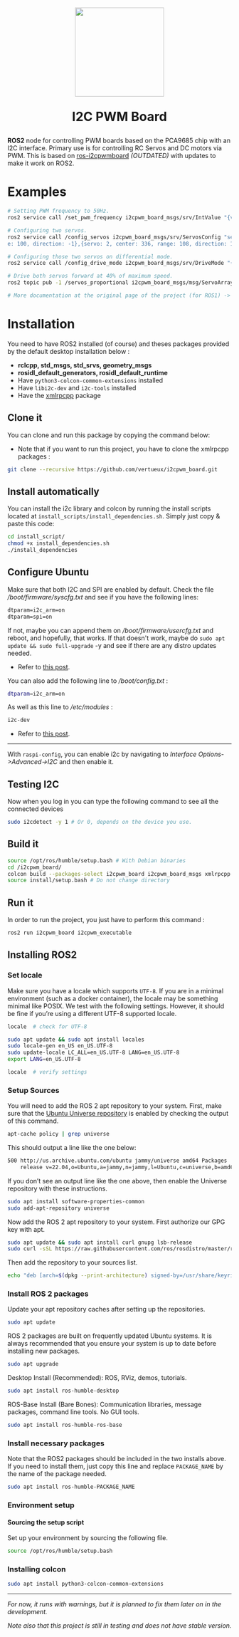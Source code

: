 <h1 align="center">
  <img src="docs/images/i2c-micro-controller.png" width="200px">
  <p align="center">
    I2C PWM Board
  </p>
</h1>

**ROS2** node for controlling PWM boards based on the PCA9685 chip with an I2C interface. Primary use is for controlling RC Servos and DC motors via PWM. This is based on [ros-i2cpwmboard](https://gitlab.com/bradanlane/ros-i2cpwmboard) *(OUTDATED)* with updates to make it work on ROS2.

# Examples

```bash
# Setting PWM frequency to 50Hz.
ros2 service call /set_pwm_frequency i2cpwm_board_msgs/srv/IntValue "{value: 50}"

# Configuring two servos.
ros2 service call /config_servos i2cpwm_board_msgs/srv/ServosConfig "servos: [{servo: 1, center: 333, rang
e: 100, direction: -1},{servo: 2, center: 336, range: 108, direction: 1}]"

# Configuring those two servos on differential mode.
ros2 service call /config_drive_mode i2cpwm_board_msgs/srv/DriveMode "{mode: differential, rpm: 56.0, radius: 0.0055, track: 0.015, scale: 1.0,servos: [{servo: 1, position: 1}, {servo: 2, position: 2}]}"

# Drive both servos forward at 40% of maximum speed.
ros2 topic pub -1 /servos_proportional i2cpwm_board_msgs/msg/ServoArray "{servos:[{servo: 1, value: 0.40}, {servo: 2, value: 0.40}]}"

# More documentation at the original page of the project (for ROS1) -> https://github.com/mentor-dyun/ros-i2cpwmboard/doc or https://gitlab.com/fmrico/ros-i2cpwmboard/-/tree/master/doc
```

# Installation

You need to have ROS2 installed (of course) and theses packages provided by the default desktop installation below : 

* **rclcpp, std_msgs, std_srvs, geometry_msgs**
* **rosidl_default_generators, rosidl_default_runtime**
* Have ```python3-colcon-common-extensions``` installed
* Have ```libi2c-dev``` and ```i2c-tools``` installed
* Have the [xmlrpcpp](https://github.com/bpwilcox/xmlrpcpp) package

## Clone it 

You can clone and run this package by copying the command below: 

* Note that if you want to run this project, you have to clone the xmlrpcpp packages : 

```bash
git clone --recursive https://github.com/vertueux/i2cpwm_board.git
```

## Install automatically

You can install the i2c library and colcon by running the install scripts located at `install_scripts/install_dependencies.sh`.
Simply just copy & paste this code:

```sh
cd install_script/
chmod +x install_dependencies.sh
./install_dependencies
```

## Configure Ubuntu
Make sure that both I2C and SPI are enabled by default. Check the file */boot/firmware/syscfg.txt* and see if you have the following lines:
```txt 
dtparam=i2c_arm=on
dtparam=spi=on
```
If not, maybe you can append them on */boot/firmware/usercfg.txt* and reboot, and hopefully, that works. If that doesn't work, maybe do `sudo apt update && sudo full-upgrade` -y and see if there are any distro updates needed.

* Refer to [this post](https://askubuntu.com/questions/1273700/enable-spi-and-i2c-on-ubuntu-20-04-raspberry-pi/1273900#1273900).

You can also add the following line to */boot/config.txt* :
```bash
dtparam=i2c_arm=on
```
As well as this line to */etc/modules* :
```bash
i2c-dev
```
* Refer to [this post](https://raspberrypi.stackexchange.com/questions/61905/enable-i2c-on-ubuntu-mate-raspberry-pi-3).

--- 
With `raspi-config`, you can enable i2c by navigating to *Interface Options->Advanced->I2C* and then enable it.

## Testing I2C
Now when you log in you can type the following command to see all the connected devices
```bash 
sudo i2cdetect -y 1 # Or 0, depends on the device you use.
```

## Build it 

```bash
source /opt/ros/humble/setup.bash # With Debian binaries 
cd /i2cpwm_board/
colcon build --packages-select i2cpwm_board i2cpwm_board_msgs xmlrpcpp
source install/setup.bash # Do not change directory
```

## Run it
In order to run the project, you just have to perform this command :

```bash
ros2 run i2cpwm_board i2cpwm_executable
```

## Installing ROS2

### Set locale

Make sure you have a locale which supports ```UTF-8```. If you are in a minimal environment (such as a docker container), the locale may be something minimal like POSIX. We test with the following settings. However, it should be fine if you’re using a different UTF-8 supported locale.

```bash
locale  # check for UTF-8

sudo apt update && sudo apt install locales
sudo locale-gen en_US en_US.UTF-8
sudo update-locale LC_ALL=en_US.UTF-8 LANG=en_US.UTF-8
export LANG=en_US.UTF-8

locale  # verify settings
```

### Setup Sources

You will need to add the ROS 2 apt repository to your system. First, make sure that the [Ubuntu Universe repository](https://help.ubuntu.com/community/Repositories/Ubuntu) is enabled by checking the output of this command.

```bash
apt-cache policy | grep universe
```

This should output a line like the one below:

```bash
500 http://us.archive.ubuntu.com/ubuntu jammy/universe amd64 Packages
    release v=22.04,o=Ubuntu,a=jammy,n=jammy,l=Ubuntu,c=universe,b=amd64
```

If you don’t see an output line like the one above, then enable the Universe repository with these instructions.

```bash
sudo apt install software-properties-common
sudo add-apt-repository universe
```

Now add the ROS 2 apt repository to your system. First authorize our GPG key with apt.

```bash
sudo apt update && sudo apt install curl gnupg lsb-release
sudo curl -sSL https://raw.githubusercontent.com/ros/rosdistro/master/ros.key -o /usr/share/keyrings/ros-archive-keyring.gpg

```

Then add the repository to your sources list.

```bash
echo "deb [arch=$(dpkg --print-architecture) signed-by=/usr/share/keyrings/ros-archive-keyring.gpg] http://packages.ros.org/ros2/ubuntu $(source /etc/os-release && echo $UBUNTU_CODENAME) main" | sudo tee /etc/apt/sources.list.d/ros2.list > /dev/null
```

### Install ROS 2 packages

Update your apt repository caches after setting up the repositories.

```bash
sudo apt update
```

ROS 2 packages are built on frequently updated Ubuntu systems. It is always recommended that you ensure your system is up to date before installing new packages.

```bash
sudo apt upgrade
```

Desktop Install (Recommended): ROS, RViz, demos, tutorials.

```bash
sudo apt install ros-humble-desktop
```

ROS-Base Install (Bare Bones): Communication libraries, message packages, command line tools. No GUI tools.

```bash
sudo apt install ros-humble-ros-base
```

### Install necessary packages

Note that the ROS2 packages should be included in the two installs above. 
If you need to install them, just copy this line and replace ```PACKAGE_NAME``` by the name of the package needed.

```bash
sudo apt install ros-humble-PACKAGE_NAME
```

### Environment setup

#### Sourcing the setup script

Set up your environment by sourcing the following file.

```bash
source /opt/ros/humble/setup.bash
```

### Installing colcon

```bash
sudo apt install python3-colcon-common-extensions
```

--- 

*For now, it runs with warnings, but it is planned to fix them later on in the development.*

*Note also that this project is still in testing and does not have stable version.*
